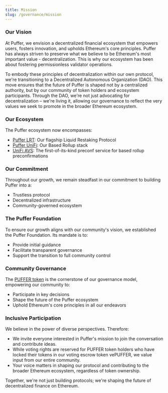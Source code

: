 ```yaml
---
title: Mission
slug: /governance/mission
---
```


### Our Vision
At Puffer, we envision a decentralized financial ecosystem that empowers users, fosters innovation, and upholds Ethereum's core principles. Puffer has always striven to preserve what we believe to be Ethereum's most important value - decentralization. This is why our ecosystem has been about fostering permissionless validator operations.

To embody these principles of decentralization within our own protocol, we're transitioning to a Decentralized Autonomous Organization (DAO). This move ensures that the future of Puffer is shaped not by a centralized authority, but by our community of token holders and ecosystem participants. Through the DAO, we're not just advocating for decentralization – we're living it, allowing our governance to reflect the very values we seek to promote in the broader Ethereum ecosystem.

### Our Ecosystem
The Puffer ecosystem now encompasses:

- [Puffer LRT](https://www.puffer.fi/restake): Our flagship Liquid Restaking Protocol
- [Puffer UniFi](https://unifi.puffer.fi/): Our Based Rollup stack 
- [UniFi AVS](https://docs.puffer.fi/unifi-avs-intro/): The first-of-its-kind preconf service for based rollup preconfirmations

### Our Commitment
Throughout our growth, we remain steadfast in our commitment to building Puffer into a:

- Trustless protocol
- Decentralized infrastructure
- Community-governed ecosystem

### The Puffer Foundation
To ensure our growth aligns with our community's vision, we established the Puffer Foundation. Its mandate is to:

- Provide initial guidance
- Facilitate transparent governance
- Support the transition to full community control

### Community Governance
The [PUFFER token](./governance-token.md) is the cornerstone of our governance model, empowering our community to:

- Participate in key decisions
- Shape the future of the Puffer ecosystem
- Uphold Ethereum's core principles in all our endeavors

### Inclusive Participation
We believe in the power of diverse perspectives. Therefore:

- We invite everyone interested in Puffer's mission to join the conversation and contribute ideas.
- While voting rights are reserved for PUFFER token holders who have locked their tokens in our voting escrow token vePUFFER, we value input from our entire community.
- Your voice matters in shaping our protocol and contributing to the broader Ethereum ecosystem, regardless of token ownership.

Together, we're not just building protocols; we're shaping the future of decentralized finance on Ethereum.